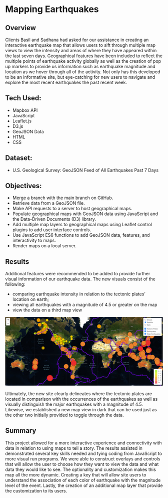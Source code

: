 # Mapping Earthquakes

## Overview
Clients Basil and Sadhana had asked for our assistance in creating an interactive earthquake map that allows users to sift through multiple map views to view the intensity and areas of where they have appeared within the last seven days. Geographical features have been included to reflect the multiple points of earthquake activity globally as well as the creation of pop up markers to provide us information such as earthquake magnitude and location as we hover through all of the activity. Not only has this developed to be an informative site, but eye-catching for new users to navigate and explore the most recent earthquakes the past recent week.

## Tech Used:
- Mapbox API
- JavaScript
- Leaflet.js
- D3.js
- GeoJSON Data
- HTML
- CSS

## Dataset: 
- U.S. Geological Survey: GeoJSON Feed of All Earthquakes Past 7 Days

## Objectives:
- Merge a branch with the main branch on GitHub.
- Retrieve data from a GeoJSON file.
- Make API requests to a server to host geographical maps.
- Populate geographical maps with GeoJSON data using JavaScript and the Data-Driven Documents (D3) library.
- Add multiple map layers to geographical maps using Leaflet control plugins to add user interface controls.
- Use JavaScript ES6 functions to add GeoJSON data, features, and interactivity to maps.
- Render maps on a local server.

## Results
Additional features were recommended to be added to provide further visual information of our earthquake data. The new visuals consist of the following:
-	comparing earthquake intensity in relation to the tectonic plates’ location on earth; 
-	viewing all earthquakes with a magnitude of 4.5 or greater on the map
-	view the data on a third map view

![map](Earthquake_Challenge/images/fullsizemap.png)

Ultimately, the new site clearly delineates where the tectonic plates are located in comparison with the occurrences of the earthquakes as well as visually distinguish the major earthquakes with a magnitude of 4.5. Likewise, we established a new map view in dark that can be used just as the other two initially provided to toggle through the data. 

## Summary 
This project allowed for a more interactive experience and connectivity with data in relation to using maps to tell a story. The results assisted in demonstrated several key skills needed and tying coding from JavaScript to more visual run programs. We were able to construct overlays and controls that will allow the user to choose how they want to view the data and what data they would like to see. The optionality and customization makes this map all the more dynamic. Creating a key that will allow site users to understand the association of each color of earthquake with the magnitude level of the event. Lastly, the creation of an additional map layer that provide the customization to its users. 
